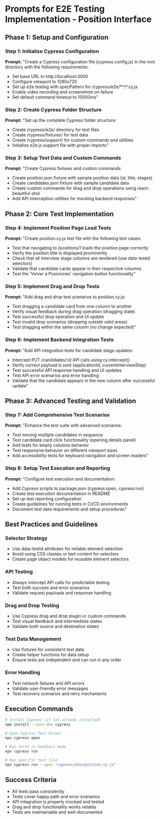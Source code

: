 # Prompts for E2E Testing Implementation - Position Interface

## Phase 1: Setup and Configuration

### Step 1: Initialize Cypress Configuration
**Prompt:** "Create a Cypress configuration file (cypress.config.js) in the root directory with the following requirements:
- Set base URL to http://localhost:3000
- Configure viewport to 1280x720
- Set up e2e testing with specPattern for /cypress/e2e/**/*.cy.js
- Enable video recording and screenshots on failure
- Set default command timeout to 10000ms"

### Step 2: Create Cypress Folder Structure
**Prompt:** "Set up the complete Cypress folder structure:
- Create /cypress/e2e/ directory for test files
- Create /cypress/fixtures/ for test data
- Create /cypress/support/ for custom commands and utilities
- Initialize e2e.js support file with proper imports"

### Step 3: Setup Test Data and Custom Commands
**Prompt:** "Create Cypress fixtures and custom commands:
- Create position.json fixture with sample position data (id, title, stages)
- Create candidates.json fixture with sample candidate data
- Create custom commands for drag and drop operations using react-beautiful-dnd
- Add API interception utilities for mocking backend responses"

## Phase 2: Core Test Implementation

### Step 4: Implement Position Page Load Tests
**Prompt:** "Create position.cy.js test file with the following test cases:
- Test that navigating to /positions/1 loads the position page correctly
- Verify the position title is displayed prominently
- Check that all interview stage columns are rendered (use data-testid selectors)
- Validate that candidate cards appear in their respective columns
- Test the 'Volver a Posiciones' navigation button functionality"

### Step 5: Implement Drag and Drop Tests
**Prompt:** "Add drag and drop test scenarios to position.cy.js:
- Test dragging a candidate card from one column to another
- Verify visual feedback during drag operation (dragging state)
- Test successful drop operation and UI update
- Test invalid drop scenarios (dropping outside valid areas)
- Test dragging within the same column (no change expected)"

### Step 6: Implement Backend Integration Tests
**Prompt:** "Add API integration tests for candidate stage updates:
- Intercept PUT /candidates/:id API calls using cy.intercept()
- Verify correct payload is sent (applicationId, currentInterviewStep)
- Test successful API response handling and UI updates
- Test API error scenarios and error handling
- Validate that the candidate appears in the new column after successful update"

## Phase 3: Advanced Testing and Validation

### Step 7: Add Comprehensive Test Scenarios
**Prompt:** "Enhance the test suite with advanced scenarios:
- Test moving multiple candidates in sequence
- Test candidate card click functionality (opening details panel)
- Add tests for empty columns behavior
- Test responsive behavior on different viewport sizes
- Add accessibility tests for keyboard navigation and screen readers"

### Step 8: Setup Test Execution and Reporting
**Prompt:** "Configure test execution and documentation:
- Add Cypress scripts to package.json (cypress:open, cypress:run)
- Create test execution documentation in README
- Set up test reporting configuration
- Create guidelines for running tests in CI/CD environments
- Document test data requirements and setup procedures"

## Best Practices and Guidelines

### Selector Strategy
- Use data-testid attributes for reliable element selection
- Avoid using CSS classes or text content for selectors
- Create page object models for reusable element selectors

### API Testing
- Always intercept API calls for predictable testing
- Test both success and error scenarios
- Validate request payloads and response handling

### Drag and Drop Testing
- Use Cypress drag and drop plugin or custom commands
- Test visual feedback and intermediate states
- Validate both source and destination states

### Test Data Management
- Use fixtures for consistent test data
- Create helper functions for data setup
- Ensure tests are independent and can run in any order

### Error Handling
- Test network failures and API errors
- Validate user-friendly error messages
- Test recovery scenarios and retry mechanisms

## Execution Commands

```bash
# Install Cypress (if not already installed)
npm install --save-dev cypress

# Open Cypress Test Runner
npx cypress open

# Run tests in headless mode
npx cypress run

# Run specific test file
npx cypress run --spec "cypress/e2e/position.cy.js"
```

## Success Criteria

- All tests pass consistently
- Tests cover happy path and error scenarios
- API integration is properly mocked and tested
- Drag and drop functionality works reliably
- Tests are maintainable and well-documented